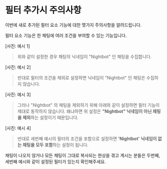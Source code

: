 # **필터 추가시 주의사항**

이번에 새로 추가된 필터 요소 기능에 대한 몆가지 주의사항을 알려드립니다.

필터 요소 기능은 한 채팅에 여러 조건을 부여할 수 있는 기능입니다.

[사진: 예시 1]

> 위와 같이 설정한 경우 채팅의 닉네임이 "Nightbot" 인 채팅을 수집합니다.

[사진: 예시 2]

> 반대로 필터의 조건을 제외로 설정하면 닉네임이 "Nightbot" 인 채팅은 수집하지 않습니다.

[사진: 예시 3]

> 그러나 "Nightbot" 의 채팅을 제외하기 위해 아래와 같이 설정하면 필터 기능이 제대로 동작하지 않습니다.
왜냐하면 위 설정은 **"Nightbot" 닉네임이 아닌 채팅을 제외**하는 설정이기 때문입니다.

[사진: 예시 4]

> 반대로 세번째 예시의 필터의 조건을 포함으로 설정하면 **'Nightbot' 닉네임이 없는 채팅을 모두 포함**하는 설정이 됩니다.

채팅이 나오지 않거나 모든 채팅이 그대로 복사되는 현상을 겪고 계시는 분들은 두번째, 세번째 예시와 같이 설정된 필터가 있는지 확인해주세요.
